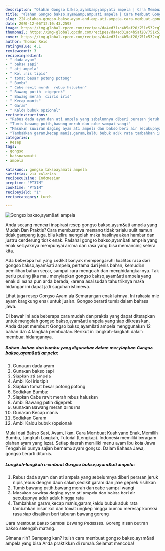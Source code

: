 ```yaml
---
description: "Olahan Gongso bakso,ayam&amp;amp;ati ampela | Cara Membuat Gongso bakso,ayam&amp;amp;ati ampela Yang Enak dan Simpel"
title: "Olahan Gongso bakso,ayam&amp;amp;ati ampela | Cara Membuat Gongso bakso,ayam&amp;amp;ati ampela Yang Enak dan Simpel"
slug: 226-olahan-gongso-bakso-ayam-and-amp-ati-ampela-cara-membuat-gongso-bakso-ayam-and-amp-ati-ampela-yang-enak-dan-simpel
date: 2020-12-06T12:10:43.259Z
image: https://img-global.cpcdn.com/recipes/da4ed31ac4b5af20/751x532cq70/gongso-baksoayamati-ampela-foto-resep-utama.jpg
thumbnail: https://img-global.cpcdn.com/recipes/da4ed31ac4b5af20/751x532cq70/gongso-baksoayamati-ampela-foto-resep-utama.jpg
cover: https://img-global.cpcdn.com/recipes/da4ed31ac4b5af20/751x532cq70/gongso-baksoayamati-ampela-foto-resep-utama.jpg
author: Thomas Reid
ratingvalue: 4.1
reviewcount: 3
recipeingredient:
- " dada ayam"
- " bakso sapi"
- " ati ampela"
- " Kol iris tipis"
- " tomat besar potong potong"
- " Bumbu"
- " Cabe rawit merah  rebus haluskan"
- " Bawang putih  digeprek"
- " Bawang merah  diiris iris"
- " Kecap manis"
- " Garam"
- " Kaldu bubuk opsional"
recipeinstructions:
- "Rebus dada ayam dan ati ampela yang sebelumnya diberi perasan jeruk nipis,rebus dengan daun salam,sedikit garam dan jahe geprek sisihkan"
- "Tumis bawang putih,bawang merah dan cabe sampai wangi"
- "Masukan suwiran daging ayam ati ampela dan bakso beri air secukupnya aduk aduk hingga rata"
- "Tambahkan garam,kecap manis,garam,kaldu bubuk aduk rata tambahkan irisan kol dan tomat ungkep hingga bumbu meresap koreksi rasa siap disajikan beri taburan bawang goreng"
categories:
- Resep
tags:
- gongso
- baksoayamati
- ampela

katakunci: gongso baksoayamati ampela 
nutrition: 213 calories
recipecuisine: Indonesian
preptime: "PT37M"
cooktime: "PT51M"
recipeyield: "1"
recipecategory: Lunch

---
```



![Gongso bakso,ayam&amp;ati ampela](https://img-global.cpcdn.com/recipes/da4ed31ac4b5af20/751x532cq70/gongso-baksoayamati-ampela-foto-resep-utama.jpg)

Anda sedang mencari inspirasi resep gongso bakso,ayam&amp;ati ampela yang Mudah Dan Praktis? Cara membuatnya memang tidak terlalu sulit namun tidak gampang juga. bila keliru mengolah maka hasilnya akan hambar dan justru cenderung tidak enak. Padahal gongso bakso,ayam&amp;ati ampela yang enak selayaknya mempunyai aroma dan rasa yang bisa memancing selera kita.

Ada beberapa hal yang sedikit banyak mempengaruhi kualitas rasa dari gongso bakso,ayam&amp;ati ampela, pertama dari jenis bahan, kemudian pemilihan bahan segar, sampai cara mengolah dan menghidangkannya. Tak perlu pusing jika mau menyiapkan gongso bakso,ayam&amp;ati ampela yang enak di mana pun anda berada, karena asal sudah tahu triknya maka hidangan ini dapat jadi suguhan istimewa.

Lihat juga resep Gongso Ayam ala Semarangan enak lainnya. Ini rahasia mie ayam kangkung enak untuk jualan. Gongso berarti tumis dalam bahasa jawa.


Di bawah ini ada beberapa cara mudah dan praktis yang dapat diterapkan untuk mengolah gongso bakso,ayam&amp;ati ampela yang siap dikreasikan. Anda dapat membuat Gongso bakso,ayam&amp;ati ampela menggunakan 12 bahan dan 4 langkah pembuatan. Berikut ini langkah-langkah dalam membuat hidangannya.

<!--inarticleads1-->

##### Bahan-bahan dan bumbu yang digunakan dalam menyiapkan Gongso bakso,ayam&amp;ati ampela:

1. Gunakan  dada ayam
1. Gunakan  bakso sapi
1. Siapkan  ati ampela
1. Ambil  Kol iris tipis
1. Siapkan  tomat besar potong potong
1. Sediakan  Bumbu:
1. Siapkan  Cabe rawit merah  rebus haluskan
1. Ambil  Bawang putih  digeprek
1. Gunakan  Bawang merah  diiris iris
1. Gunakan  Kecap manis
1. Sediakan  Garam
1. Ambil  Kaldu bubuk (opsional)


Mulai dari Bakso Sapi, Ayam, Ikan, Cara Membuat Kuah yang Enak, Memilih Bumbu, Langkah Langkah, Tutorial (Lengkap). Indonesia memiliki beragam olahan ayam yang lezat. Setiap daerah memiliki menu ayam Ibu kota Jawa Tengah ini punya sajian bernama ayam gongso. Dalam Bahasa Jawa, gongso berarti ditumis. 

<!--inarticleads2-->

##### Langkah-langkah membuat Gongso bakso,ayam&amp;ati ampela:

1. Rebus dada ayam dan ati ampela yang sebelumnya diberi perasan jeruk nipis,rebus dengan daun salam,sedikit garam dan jahe geprek sisihkan
1. Tumis bawang putih,bawang merah dan cabe sampai wangi
1. Masukan suwiran daging ayam ati ampela dan bakso beri air secukupnya aduk aduk hingga rata
1. Tambahkan garam,kecap manis,garam,kaldu bubuk aduk rata tambahkan irisan kol dan tomat ungkep hingga bumbu meresap koreksi rasa siap disajikan beri taburan bawang goreng


Cara Membuat Bakso Sambal Bawang Pedassss. Goreng irisan butiran bakso setengah matang. 

Gimana nih? Gampang kan? Itulah cara membuat gongso bakso,ayam&amp;ati ampela yang bisa Anda praktikkan di rumah. Selamat mencoba!
